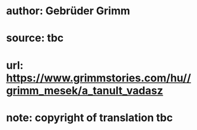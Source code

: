 # author: Gebrüder Grimm
# source: tbc
# url: https://www.grimmstories.com/hu//grimm_mesek/a_tanult_vadasz
# note: copyright of translation tbc


